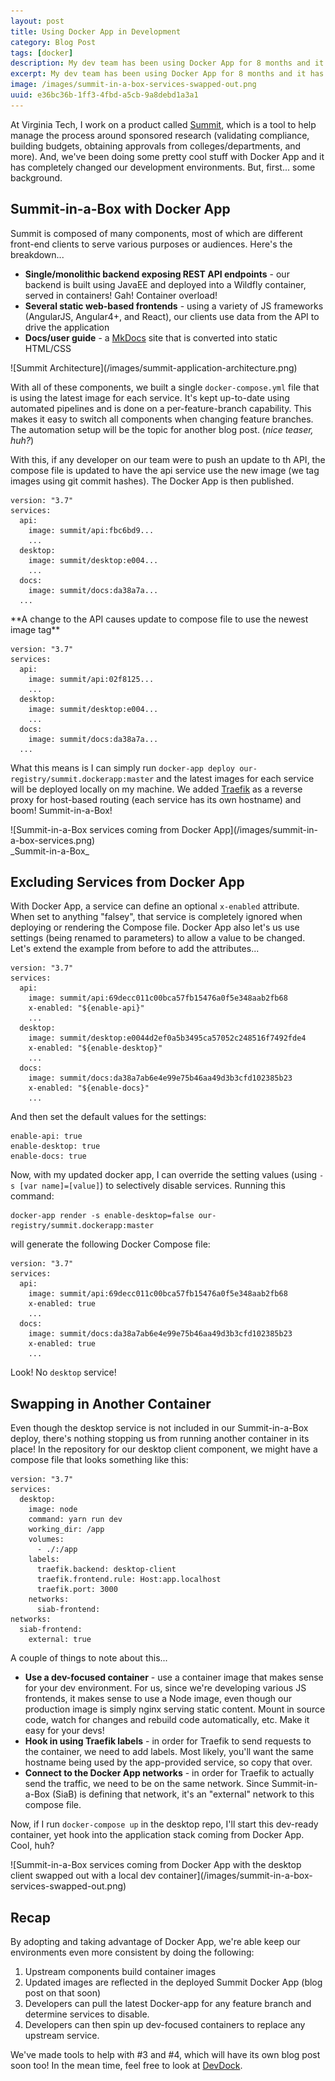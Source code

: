 ```yaml
---
layout: post
title: Using Docker App in Development
category: Blog Post
tags: [docker]
description: My dev team has been using Docker App for 8 months and it has changed everything. Here's what our environment looks like now.
excerpt: My dev team has been using Docker App for 8 months and it has changed everything. Here's what our environment looks like now.
image: /images/summit-in-a-box-services-swapped-out.png
uuid: e36bc36b-1ff3-4fbd-a5cb-9a8debd1a3a1
---
```


At Virginia Tech, I work on a product called [Summit](https://summit.vt.edu), which is a tool to help manage the process around sponsored research (validating compliance, building budgets, obtaining approvals from colleges/departments, and more). And, we've been doing some pretty cool stuff with Docker App and it has completely changed our development environments. But, first... some background.

## Summit-in-a-Box with Docker App

Summit is composed of many components, most of which are different front-end clients to serve various purposes or audiences. Here's the breakdown...

- **Single/monolithic backend exposing REST API endpoints** - our backend is built using JavaEE and deployed into a Wildfly container, served in containers! Gah! Container overload!
- **Several static web-based frontends** - using a variety of JS frameworks (AngularJS, Angular4+, and React), our clients use data from the API to drive the application
- **Docs/user guide** - a [MkDocs](https://www.mkdocs.org/) site that is converted into static HTML/CSS

<div class="text-center" markdown="1">
![Summit Architecture](/images/summit-application-architecture.png)
</div>

With all of these components, we built a single `docker-compose.yml` file that is using the latest image for each service. It's kept up-to-date using automated pipelines and is done on a per-feature-branch capability. This makes it easy to switch all components when changing feature branches. The automation setup will be the topic for another blog post. (_nice teaser, huh?_)

With this, if any developer on our team were to push an update to th API, the compose file is updated to have the api service use the new image (we tag images using git commit hashes). The Docker App is then published.

<div class="row multi-column-code">
<div class="col-md-5" markdown="1">
<pre class="no-wrap language-yaml" data-title="docker-compose.yml"><code class="yml">version: "3.7"
services:
  api:
    image: summit/api:fbc6bd9...
    ...
  desktop:
    image: summit/desktop:e004...
    ...
  docs:
    image: summit/docs:da38a7a...
  ...
</code></pre>
</div>
<div class="col-md-2 text-center" markdown="1">
**A change to the API causes update to compose file to use the newest image tag**
</div>
<div class="col-md-5" markdown="1">
<pre class="no-wrap language-yaml" data-title="docker-compose.yml"><code class="yml">version: "3.7"
services:
  api:
    image: summit/api:02f8125...
    ...
  desktop:
    image: summit/desktop:e004...
    ...
  docs:
    image: summit/docs:da38a7a...
  ...
</code></pre>
</div>
</div>

What this means is I can simply run `docker-app deploy our-registry/summit.dockerapp:master` and the latest images for each service will be deployed locally on my machine. We added [Traefik](https://traefik.io) as a reverse proxy for host-based routing (each service has its own hostname) and boom! Summit-in-a-Box!

<div class="text-center" markdown="1">
![Summit-in-a-Box services coming from Docker App](/images/summit-in-a-box-services.png)
<br />
_Summit-in-a-Box_
</div>


## Excluding Services from Docker App

With Docker App, a service can define an optional `x-enabled` attribute. When set to anything "falsey", that service is completely ignored when deploying or rendering the Compose file. Docker App also let's us use settings (being renamed to parameters) to allow a value to be changed. Let's extend the example from before to add the attributes...

<pre class="no-wrap language-yaml" data-title="docker-compose.yml"><code class="yml">version: "3.7"
services:
  api:
    image: summit/api:69decc011c00bca57fb15476a0f5e348aab2fb68
    x-enabled: "${enable-api}"
    ...
  desktop:
    image: summit/desktop:e0044d2ef0a5b3495ca57052c248516f7492fde4
    x-enabled: "${enable-desktop}"
    ...
  docs:
    image: summit/docs:da38a7ab6e4e99e75b46aa49d3b3cfd102385b23
    x-enabled: "${enable-docs}"
    ...
</code></pre>

And then set the default values for the settings:

<pre class="no-wrap language-yaml" data-title="settings.yml"><code class="yml">enable-api: true
enable-desktop: true
enable-docs: true
</code></pre>

Now, with my updated docker app, I can override the setting values (using `-s [var name]=[value]`) to selectively disable services. Running this command:

<pre class="no-wrap"><code class="bash">docker-app render -s enable-desktop=false our-registry/summit.dockerapp:master</code></pre>

will generate the following Docker Compose file:

<pre class="no-wrap language-yaml" data-title="rendered docker-compose.yml"><code class="yml">version: "3.7"
services:
  api:
    image: summit/api:69decc011c00bca57fb15476a0f5e348aab2fb68
    x-enabled: true
    ...
  docs:
    image: summit/docs:da38a7ab6e4e99e75b46aa49d3b3cfd102385b23
    x-enabled: true
    ...
</code></pre>

Look! No `desktop` service!


## Swapping in Another Container

Even though the desktop service is not included in our Summit-in-a-Box deploy, there's nothing stopping us from running another container in its place! In the repository for our desktop client component, we might have a compose file that looks something like this:

<pre class="no-wrap language-yaml" data-title="desktop-repo/docker-compose.yml"><code class="yml">version: "3.7"
services:
  desktop:
    image: node
    command: yarn run dev
    working_dir: /app
    volumes:
      - ./:/app
    labels:
      traefik.backend: desktop-client
      traefik.frontend.rule: Host:app.localhost
      traefik.port: 3000
    networks:
      siab-frontend:
networks:
  siab-frontend:
    external: true
</code></pre>

A couple of things to note about this...

- **Use a dev-focused container** - use a container image that makes sense for your dev environment. For us, since we're developing various JS frontends, it makes sense to use a Node image, even though our production image is simply nginx serving static content. Mount in source code, watch for changes and rebuild code automatically, etc. Make it easy for your devs!
- **Hook in using Traefik labels** - in order for Traefik to send requests to the container, we need to add labels. Most likely, you'll want the same hostname being used by the app-provided service, so copy that over.
- **Connect to the Docker App networks** - in order for Traefik to actually send the traffic, we need to be on the same network. Since Summit-in-a-Box (SiaB) is defining that network, it's an "external" network to this compose file.

Now, if I run `docker-compose up` in the desktop repo, I'll start this dev-ready container, yet hook into the application stack coming from Docker App. Cool, huh?

<div class="text-center" markdown="1">
![Summit-in-a-Box services coming from Docker App with the desktop client swapped out with a local dev container](/images/summit-in-a-box-services-swapped-out.png)
</div>



## Recap

By adopting and taking advantage of Docker App, we're able keep our environments even more consistent by doing the following:

1. Upstream components build container images
2. Updated images are reflected in the deployed Summit Docker App (blog post on that soon)
3. Developers can pull the latest Docker-app for any feature branch and determine services to disable.
4. Developers can then spin up dev-focused containers to replace any upstream service.

We've made tools to help with #3 and #4, which will have its own blog post soon too! In the mean time, feel free to look at [DevDock](https://www.npmjs.com/package/devdock).
